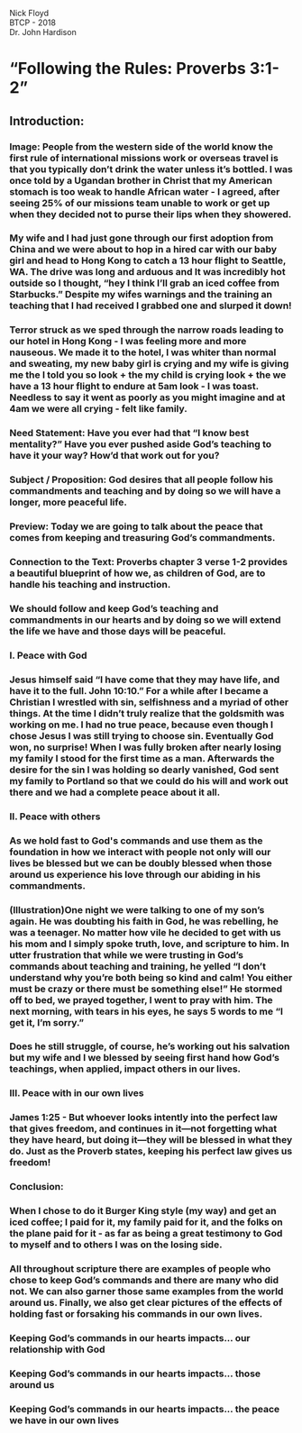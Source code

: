Nick Floyd  
BTCP \- 2018  
Dr. John Hardison

# “Following the Rules: Proverbs 3:1-2”

## **Introduction**:

### **Image**: People from the western side of the world know the first rule of international missions work or overseas travel is that you typically don’t drink the water unless it’s bottled. I was once told by a Ugandan brother in Christ that my American stomach is too weak to handle African water \- I agreed, after seeing 25% of our missions team unable to work or get up when they decided not to purse their lips when they showered.

### My wife and I had just gone through our first adoption from China and we were about to hop in a hired car with our baby girl and head to Hong Kong to catch a 13 hour flight to Seattle, WA.  The drive was long and arduous and It was incredibly hot outside so I thought, “hey I think I’ll grab an iced coffee from Starbucks.”  Despite my wifes warnings and the training an teaching that I had received I grabbed one and slurped it down\! 

### Terror struck as we sped through the narrow roads leading to our hotel in Hong Kong \- I was feeling more and more nauseous. We made it to the hotel, I was whiter than normal and sweating, my new baby girl is crying and my wife is giving me the I told you so look \+ the my child is crying look \+ the we have a 13 hour flight to endure at 5am look \- I was toast. Needless to say it went as poorly as you might imagine and at 4am we were all crying \- felt like family.

### **Need Statement**: Have you ever had that “I know best mentality?” Have you ever pushed aside God’s teaching to have it your way? How’d that work out for you?

### **Subject / Proposition**: God desires that all people follow his commandments and teaching and by doing so we will have a longer, more peaceful life.

### **Preview**: Today we are going to talk about the peace that comes from keeping and treasuring God’s commandments.

### **Connection to the Text**: Proverbs chapter 3 verse 1-2 provides a beautiful blueprint of how we, as children of God, are to handle his teaching and instruction.

### We should follow and keep God’s teaching and commandments in our hearts and by doing so we will extend the life we have and those days will be peaceful.

### **I. Peace with God**

### Jesus himself said “I have come that they may have life, and have it to the full. John 10:10.” For a while after I became a Christian I wrestled with sin, selfishness and a myriad of other things.  At the time I didn’t truly realize that the goldsmith was working on me. I had no true peace, because even though I chose Jesus I was still trying to choose sin.  Eventually God won, no surprise\!  When I was fully broken after nearly losing my family I stood for the first time as a man.  Afterwards the desire for the sin I was holding so dearly vanished, God sent my family to Portland so that we could do his will and work out there and we had a complete peace about it all.

### 

### **II. Peace with others**

### As we hold fast to God's commands and use them as the foundation in how we interact with people not only will our lives be blessed but we can be doubly blessed when those around us experience his love through our abiding in his commandments.

### (**Illustration**)One night we were talking to one of my son’s again.  He was doubting his faith in God, he was rebelling, he was a teenager.  No matter how vile he decided to get with us his mom and I simply spoke truth, love, and scripture to him.  In utter frustration that while we were trusting in God’s commands about teaching and training,  he yelled “I don’t understand why you’re both being so kind and calm\!  You either must be crazy or there must be something else\!” He stormed off to bed, we prayed together, I went to pray with him.  The next morning, with tears in his eyes, he says 5 words to me “I get it, I’m sorry.”

### Does he still struggle, of course, he’s working out his salvation but my wife and I we blessed by seeing first hand how God’s teachings, when applied, impact others in our lives.

### **III. Peace with in our own lives**

### James 1:25 \- But whoever looks intently into the perfect law that gives freedom, and continues in it—not forgetting what they have heard, but doing it—they will be blessed in what they do. Just as the Proverb states, keeping his perfect law gives us freedom\!

### **Conclusion**:

### When I chose to do it Burger King style (my way) and get an iced coffee; I paid for it, my family paid for it, and the folks on the plane paid for it \- as far as being a great testimony to God to myself and to others I was on the losing side.

### All throughout scripture there are examples of people who chose to keep God’s commands and there are many who did not. We can also garner those same examples from the world around us.  Finally, we also get clear pictures of the effects of holding fast or forsaking his commands in our own lives.

### Keeping God’s commands in our hearts impacts... our relationship with God

### Keeping God’s commands in our hearts impacts... those around us

### Keeping God’s commands in our hearts impacts... the peace we have in our own lives

